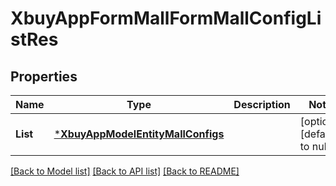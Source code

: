 # XbuyAppFormMallFormMallConfigListRes

## Properties
Name | Type | Description | Notes
------------ | ------------- | ------------- | -------------
**List** | [***XbuyAppModelEntityMallConfigs**](xbuy.app.model.entity.MallConfigs.md) |  | [optional] [default to null]

[[Back to Model list]](../README.md#documentation-for-models) [[Back to API list]](../README.md#documentation-for-api-endpoints) [[Back to README]](../README.md)

